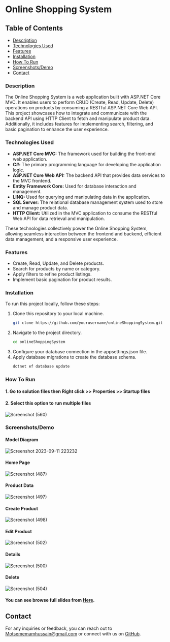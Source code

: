 # Online Shopping System

## Table of Contents
- [Description](#description)
- [Technologies Used](#technologies-used)
- [Features](#features)
- [Installation](#installation)
- [How To Run](#How-To-Run)
- [Screenshots/Demo](#screenshotsdemo)
- [Contact](#contact)

### Description

The Online Shopping System is a web application built with ASP.NET Core MVC. It enables users to perform CRUD (Create, Read, Update, Delete) operations on products by consuming a RESTful ASP.NET Core Web API. This project showcases how to integrate and communicate with the backend API using HTTP Client to fetch and manipulate product data. Additionally, it includes features for implementing search, filtering, and basic pagination to enhance the user experience.

### Technologies Used

- **ASP.NET Core MVC:** The framework used for building the front-end web application.
- **C#:** The primary programming language for developing the application logic.
- **ASP.NET Core Web API:** The backend API that provides data services to the MVC frontend.
- **Entity Framework Core:** Used for database interaction and management.
- **LINQ:** Used for querying and manipulating data in the application.
- **SQL Server:** The relational database management system used to store and manage product data.
- **HTTP Client:** Utilized in the MVC application to consume the RESTful Web API for data retrieval and manipulation.

These technologies collectively power the Online Shopping System, allowing seamless interaction between the frontend and backend, efficient data management, and a responsive user experience.

### Features

- Create, Read, Update, and Delete products.
- Search for products by name or category.
- Apply filters to refine product listings.
- Implement basic pagination for product results.

### Installation

To run this project locally, follow these steps:

 1. Clone this repository to your local machine.
    ```bash
    git clone https://github.com/yourusername/onlineShoppingSystem.git
 2. Navigate to the project directory.
    ```bash
    cd onlineShoppingSystem
 3. Configure your database connection in the appsettings.json file.
 4. Apply database migrations to create the database schema.
    ```bash
    dotnet ef database update

### How To Run
#### 1. Go to solution files then Right click >> Properties >> Startup files
#### 2. Select this option to run multiple files 
![Screenshot (560)](https://github.com/Moatsem-Emam/OnlineShoppingSystem-Asp.NET-Consume-WebApi-CRUD-Project/assets/146538331/518cb12a-206f-4722-88c2-103fef1501b5)


### Screenshots/Demo
#### Model Diagram
![Screenshot 2023-09-11 223232](https://github.com/Moatsem-Emam/OnlineShoppingSystem-Asp.NET-Consume-WebApi-CRUD-Project/assets/146538331/571190c1-244c-42c2-93e1-9ee4f64c37a6)
#### Home Page
![Screenshot (487)](https://github.com/Moatsem-Emam/OnlineShoppingSystem-Asp.NET-Consume-WebApi-CRUD-Project/assets/146538331/d64de4f4-7413-4d21-a4ed-7e514b40529c)
#### Product Data
![Screenshot (497)](https://github.com/Moatsem-Emam/OnlineShoppingSystem-Asp.NET-Consume-WebApi-CRUD-Project/assets/146538331/bbca7511-f63b-4f9f-b7a9-29e39cdd0e0d)
#### Create Product
![Screenshot (498)](https://github.com/Moatsem-Emam/OnlineShoppingSystem-Asp.NET-Consume-WebApi-CRUD-Project/assets/146538331/36650324-248a-4d6e-b422-7173d1d7df7c)
#### Edit Product
![Screenshot (502)](https://github.com/Moatsem-Emam/OnlineShoppingSystem-Asp.NET-Consume-WebApi-CRUD-Project/assets/146538331/ceba4a37-d8b3-4a70-ba3b-fae7c7d8288c)
#### Details
![Screenshot (500)](https://github.com/Moatsem-Emam/OnlineShoppingSystem-Asp.NET-Consume-WebApi-CRUD-Project/assets/146538331/d46721fa-02a3-411e-8954-dfe2bcbc41b4)
#### Delete
![Screenshot (504)](https://github.com/Moatsem-Emam/OnlineShoppingSystem-Asp.NET-Consume-WebApi-CRUD-Project/assets/146538331/6d5a8a66-7b22-4b78-8de2-dec48247c9df)

#### You can see browse full slides from [Here](https://github.com/Moatsem-Emam/OnlineShoppingSystem-Asp.NET-Consume-WebApi-CRUD-Project/blob/main/Online%20Shopping%20System%20Slides.pptx).
## Contact

For any inquiries or feedback, you can reach out to [Motsememamhussain@gmail.com](mailto:Motsememamhussain@gmail.com) or connect with us on [GitHub](https://github.com/Moatsem-Emam).

